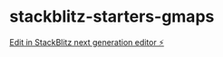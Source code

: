 # stackblitz-starters-gmaps

[Edit in StackBlitz next generation editor ⚡️](https://stackblitz.com/~/github.com/developertest02/stackblitz-starters-gmaps)